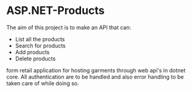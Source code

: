 # ASP.NET-Products
The aim of this project is to make an API that can:
- List all the products
- Search for products
- Add products
- Delete products

form retail application for hosting garments through web api's in dotnet core.
All authentication are to be handled and also error handling to be taken care of while doing so.
